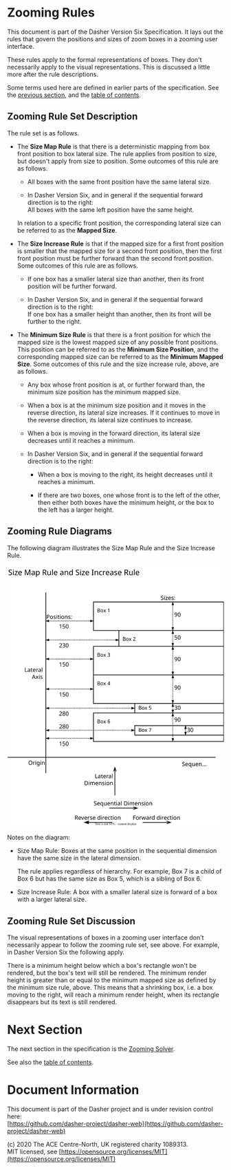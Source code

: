 # Zooming Rules
This document is part of the Dasher Version Six Specification. It lays out the
rules that govern the positions and sizes of zoom boxes in a zooming user
interface.

These rules apply to the formal representations of boxes. They don't necessarily
apply to the visual representations. This is discussed a little more after the
rule descriptions.

Some terms used here are defined in earlier parts of the specification. See the
[previous section](../02BasicDefinitions/BasicDefinitions.md), and the
[table of contents](../).

## Zooming Rule Set Description
The rule set is as follows.

-   The **Size Map Rule** is that there is a deterministic mapping from box
    front position to box lateral size. The rule applies from position to size,
    but doesn't apply from size to position. Some outcomes of this rule are as
    follows.

    -   All boxes with the same front position have the same lateral size.

    -   In Dasher Version Six, and in general if the sequential forward
        direction is to the right:  
        All boxes with the same left position have the same height.
    
    In relation to a specific front position, the corresponding lateral size can
    be referred to as the **Mapped Size**.

-   The **Size Increase Rule** is that if the mapped size for a first front
    position is smaller that the mapped size for a second front position, then
    the first front position must be further forward than the second front
    position. Some outcomes of this rule are as follows.

    -   If one box has a smaller lateral size than another, then its front
        position will be further forward.

    -   In Dasher Version Six, and in general if the sequential forward
        direction is to the right:  
        If one box has a smaller height than another, then its front will be
        further to the right.

-   The **Minimum Size Rule** is that there is a front position for which the
    mapped size is the lowest mapped size of any possible front positions. This
    position can be referred to as the **Minimum Size Position**, and the
    corresponding mapped size can be referred to as the **Minimum Mapped Size**.
    Some outcomes of this rule and the size increase rule, above, are as
    follows.

    -   Any box whose front position is at, or further forward than, the minimum
        size position has the minimum mapped size.
    
    -   When a box is at the minimum size position and it moves in the reverse
        direction, its lateral size increases. If it continues to move in the
        reverse direction, its lateral size continues to increase.
    
    -   When a box is moving in the forward direction, its lateral size
        decreases until it reaches a minimum.

    -   In Dasher Version Six, and in general if the sequential forward
        direction is to the right:

        -   When a box is moving to the right, its height decreases until it
            reaches a minimum.
        
        -   If there are two boxes, one whose front is to the left of the other,
            then either both boxes have the minimum height, or the box to the
            left has a larger height.

## Zooming Rule Diagrams
The following diagram illustrates the Size Map Rule and the Size Increase Rule.

<picture>
    <source
        media="(prefers-color-scheme: dark)"
        srcset="SizeMapAndIncreaseRules_exported-dark.svg" >
    <img src="SizeMapAndIncreaseRules.svg">
</picture>

Notes on the diagram:

-   Size Map Rule: Boxes at the same position in the sequential dimension have
    the same size in the lateral dimension.
    
    The rule applies regardless of hierarchy. For example, Box 7 is a child of
    Box 6 but has the same size as Box 5, which is a sibling of Box 6.

-   Size Increase Rule: A box with a smaller lateral size is forward of a box
    with a larger lateral size.

## Zooming Rule Set Discussion
The visual representations of boxes in a zooming user interface don't
necessarily appear to follow the zooming rule set, see above. For example, in
Dasher Version Six the following apply.

There is a minimum height below which a box's rectangle won't be rendered, but
the box's text will still be rendered. The minimum render height is greater than
or equal to the minimum mapped size as defined by the minimum size rule, above.
This means that a shrinking box, i.e. a box moving to the right, will reach a
minimum render height, when its rectangle disappears but its text is still
rendered.

# Next Section
The next section in the specification is the
[Zooming Solver](../04ZoomingSolver/ZoomingSolver.md).

See also the [table of contents](../).

# Document Information
This document is part of the Dasher project and is under revision control here:  
[https://github.com/dasher-project/dasher-web](https://github.com/dasher-project/dasher-web)

(c) 2020 The ACE Centre-North, UK registered charity 1089313.  
MIT licensed, see [https://opensource.org/licenses/MIT](https://opensource.org/licenses/MIT)
